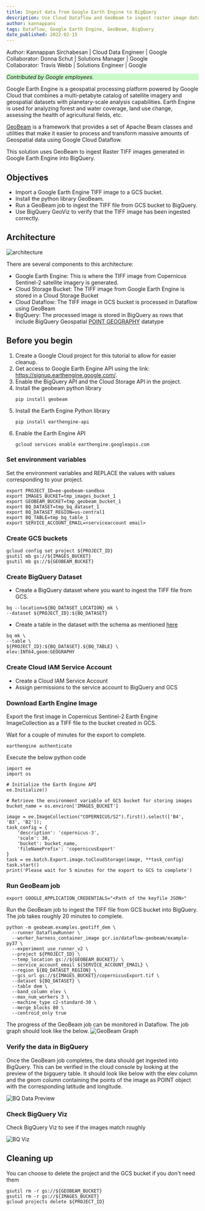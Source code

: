 ```yaml
---
title: Ingest data from Google Earth Engine to BigQuery
description: Use Cloud Dataflow and GeoBeam to ingest raster image data(TIFF files) from Google Earth Engine to BigQuery. 
author: kannappans
tags: Dataflow, Google Earth Engine, GeoBeam, BigQuery
date_published: 2022-02-15
---
```


Author: Kannappan Sirchabesan | Cloud Data Engineer | Google  
Collaborator: Donna Schut | Solutions Manager | Google  
Collaborator: Travis Webb | Solutions Engineer | Google  

<p style="background-color:#CAFACA;"><i>Contributed by Google employees.</i></p>

Google Earth Engine is a geospatial processing platform powered by Google Cloud that combines a multi-petabyte catalog of satellite imagery and geospatial datasets with planetary-scale analysis capabilities. Earth Engine is used for analyzing forest and water coverage, land use change, assessing the health of agricultural fields, etc.

[GeoBeam](https://github.com/GoogleCloudPlatform/dataflow-geobeam) is a framework that provides a set of Apache Beam classes and utilities that make it easier to process and transform massive amounts of Geospatial data using Google Cloud Dataflow. 

This solution uses GeoBeam to ingest Raster TIFF images generated in Google Earth Engine into BigQuery. 

## Objectives

* Import a Google Earth Engine TIFF image to a GCS bucket.
* Install the python library GeoBeam.
* Run a GeoBeam job to ingest the TIFF file from GCS bucket to BigQuery.
* Use BigQuery GeoViz to verify that the TIFF image has been ingested correctly.

## Architecture

![architecture](image/ee2bq_architecture.png)

There are several components to this architecture:

* Google Earth Engine: This is where the TIFF image from Copernicus Sentinel-2 satellite imagery is generated. 
* Cloud Storage Bucket: The TIFF image from Google Earth Engine is stored in a Cloud Storage Bucket        
* Cloud Dataflow: The TIFF image in GCS bucket is processed in Dataflow using GeoBeam
* BigQuery: The processed image is stored in BigQuery as rows that include BigQuery Geospatial [POINT GEOGRAPHY](https://cloud.google.com/bigquery/docs/reference/standard-sql/data-types#geography_type) datatype

## Before you begin

1.  Create a Google Cloud project for this tutorial to allow for easier cleanup.
2.  Get access to Google Earth Engine API using the link: https://signup.earthengine.google.com/.
3.  Enable the BigQuery API and the Cloud Storage API in the project.
4.  Install the geobeam python library 
    ```
    pip install geobeam
    ```
5.  Install the Earth Engine Python library
    ```
    pip install earthengine-api
    ```
6.  Enable the Earth Engine API
    ```
    gcloud services enable earthengine.googleapis.com
    ```

### Set environment variables

Set the environment variables and REPLACE the values with values corresponding to your project.
```
export PROJECT_ID=ee-geobeam-sandbox
export IMAGES_BUCKET=tmp_images_bucket_1
export GEOBEAM_BUCKET=tmp_geobeam_bucket_1
export BQ_DATASET=tmp_bq_dataset_1
export BQ_DATASET_REGION=us-central1
export BQ_TABLE=tmp_bq_table_1
export SERVICE_ACCOUNT_EMAIL=<serviceaccount email>
```

### Create GCS buckets

```
gcloud config set project ${PROJECT_ID}
gsutil mb gs://${IMAGES_BUCKET}
gsutil mb gs://${GEOBEAM_BUCKET}
```

### Create BigQuery Dataset

*   Create a BigQuery dataset where you want to ingest the TIFF file from GCS.
```
bq --location=${BQ_DATASET_LOCATION} mk \
--dataset ${PROJECT_ID}:${BQ_DATASET}
```
*   Create a table in the dataset with the schema as mentioned [here](https://github.com/GoogleCloudPlatform/dataflow-geobeam/blob/main/geobeam/examples/dem_schema.json)
```
bq mk \
--table \
${PROJECT_ID}:${BQ_DATASET}.${BQ_TABLE} \
elev:INT64,geom:GEOGRAPHY
```

### Create Cloud IAM Service Account

*   Create a Cloud IAM Service Account 
*   Assign permissions to the service account to BigQuery and GCS

### Download Earth Engine Image

Export the first image in Copernicus Sentinel-2 Earth Engine ImageCollection as a TIFF file to the bucket created in GCS.  

Wait for a couple of minutes for the export to complete.  

```
earthengine authenticate
```

Execute the below python code
```
import ee
import os

# Initialize the Earth Engine API
ee.Initialize()

# Retrieve the environment variable of GCS bucket for storing images
bucket_name = os.environ['IMAGES_BUCKET']

image = ee.ImageCollection("COPERNICUS/S2").first().select(['B4', 'B3', 'B2']);
task_config = {
    'description': 'copernicus-3',    
    'scale': 30,
    'bucket': bucket_name,
    'fileNamePrefix': 'copernicusExport'
}
task = ee.batch.Export.image.toCloudStorage(image, **task_config)
task.start()
print('Please wait for 5 minutes for the export to GCS to complete')
```

### Run GeoBeam job

```
export GOOGLE_APPLICATION_CREDENTIALS="<Path of the keyfile JSON>"
```

Run the GeoBeam job to ingest the TIFF file from GCS bucket into BigQuery. The job takes roughly 20 minutes to complete. 

```
python -m geobeam.examples.geotiff_dem \
  --runner DataflowRunner \
  --worker_harness_container_image gcr.io/dataflow-geobeam/example-py37 \
  --experiment use_runner_v2 \
  --project ${PROJECT_ID} \
  --temp_location gs://${GEOBEAM_BUCKET}/ \
  —-service_account_email ${SERVICE_ACCOUNT_EMAIL} \
  --region ${BQ_DATASET_REGION} \
  --gcs_url gs://${IMAGES_BUCKET}/copernicusExport.tif \
  --dataset ${BQ_DATASET} \
  --table dem \
  --band_column elev \
  --max_num_workers 3 \
  --machine_type c2-standard-30 \
  --merge_blocks 80 \
  --centroid_only true
```

The progress of the GeoBeam job can be monitored in Dataflow. The job graph should look like the below. 
![GeoBeam Graph](image/geobeam_graph.png)

### Verify the data in BigQuery

Once the GeoBeam job completes, the data should get ingested into BigQuery. This can be verified in the cloud console by looking at the preview of the bigquery table. It should look like below with the elev column and the geom column containing the points of the image as POINT object with the corresponding latitude and longitude.

![BQ Data Preview](image/bqdatapreview.png)

### Check BigQuery Viz

Check BigQuery Viz to see if the images match roughly

![BQ Viz](image/bqgeoviz.png)

## Cleaning up

You can choose to delete the project and the GCS bucket if you don't need them
```
gsutil rm -r gs://${GEOBEAM_BUCKET}
gsutil rm -r gs://${IMAGES_BUCKET}
gcloud projects delete ${PROJECT_ID}
```
